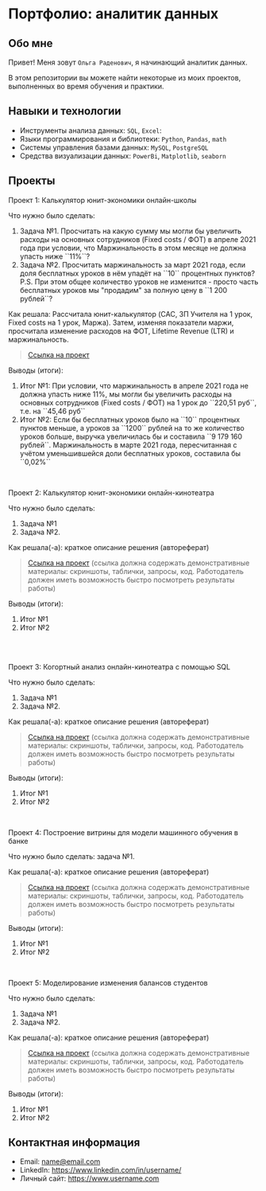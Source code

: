 # Портфолио: аналитик данных

## Обо мне 

Привет! Меня зовут ``Ольга Раденович``, я начинающий аналитик данных. 

В этом репозитории вы можете найти некоторые из моих проектов, выполненных во время обучения и практики.
<br>

## Навыки и технологии
- Инструменты анализа данных: ``SQL``, ``Excel``: 
- Языки программирования и библиотеки: ``Python``, ``Pandas``, ``math`` 
- Системы управления базами данных: ``MySQL``, ``PostgreSQL``
- Средства визуализации данных: ``PowerBi``, ``Matplotlib``, ``seaborn``



## Проекты
<p> Проект 1: Калькулятор юнит-экономики онлайн-школы</p>
<p>Что нужно было сделать:<p>
<ol>
  <li>Задача №1. Просчитать на какую сумму мы могли бы увеличить расходы на основных сотрудников (Fixed costs / ФОТ) в апреле 2021 года при условии, что Маржинальность в этом месяце не должна упасть ниже ``11%``?</li>
  <li>Задача №2. Просчитать маржинальность за март 2021 года, если доля бесплатных уроков в нём упадёт на ``10`` процентных пунктов? P.S. При этом общее количество уроков не изменится - просто часть бесплатных уроков мы "продадим" за полную цену в ``1 200 рублей``? </li>
</ol>

<p>Как решала: Рассчитала юнит-калькулятор (CAC, ЗП Учителя на 1 урок, Fixed costs на 1 урок, Маржа). Затем, изменяя показатели маржи, просчитала изменение расходов на ФОТ, Lifetime Revenue (LTR) и маржинальность.<p>


> <a href="https://github.com/olgaradenovich/my-portfolio/blob/main/%D0%9F%D1%80%D0%BE%D0%B5%D0%BA%D1%82_1.xlsx">Ссылка на проект</a>

<p>Выводы (итоги):<p>
<ol>
  <li>Итог №1: При условии, что маржинальность в апреле 2021 года не должна упасть ниже 11%, мы могли бы увеличить расходы на основных сотрудников (Fixed costs / ФОТ) на 1 урок до ``220,51 руб``, т.е. на ``45,46 руб``</li>
  <li>Итог №2: Если бы бесплатных уроков было на ``10`` процентных пунктов меньше, а уроков за ``1200`` рублей на то же количество уроков больше, выручка увеличилась бы и составила ``9 179 160 рублей``. Маржинальность в марте 2021 года, пересчитанная с учётом уменьшившейся доли бесплатных уроков, составила бы ``0,02%`` </li>
</ol>
<br> 

<p> Проект 2: Калькулятор юнит-экономики онлайн-кинотеатра</p>
<p>Что нужно было сделать:<p>
<ol>
  <li>Задача №1</li>
  <li>Задача №2.</li>
</ol>

<p>Как решала(-а): краткое описание решения (автореферат)<p>

> <a href="https://drive.google.com/drive/folders/11HcEeqniyrCMjuwHZ0GLysX0A2SEv-_x">Ссылка на проект</a>
 (ссылка должна содержать демонстративные материалы: скриншоты, таблички, запросы, код. Работодатель должен иметь возможность быстро посмотреть результаты работы)
 
<p>Выводы (итоги):<p>
<ol>
  <li>Итог №1</li>
  <li>Итог №2</li>
</ol>
<br> 

<br> 
<p> Проект 3: Когортный анализ онлайн-кинотеатра с помощью SQL</p>
<p>Что нужно было сделать:<p>
<ol>
  <li>Задача №1</li>
  <li>Задача №2.</li>
</ol>

<p>Как решала(-а): краткое описание решения (автореферат)<p>
  
> <a href="https://drive.google.com/drive/folders/1wdD-mfSeIsHWgrMLJz8Tv_ClAuP_EAOQ?usp=sharing">Ссылка на проект</a>
(ссылка должна содержать демонстративные материалы: скриншоты, таблички, запросы, код. Работодатель должен иметь возможность быстро посмотреть результаты работы)

  <p>Выводы (итоги):<p>
<ol>
  <li>Итог №1</li>
  <li>Итог №2</li>
</ol>

<br> 
<p>Проект 4: Построение витрины для модели машинного обучения в банке </p> 
<p>Что нужно было сделать: задача №1.<p>
  
<p>Как решала(-а): краткое описание решения (автореферат)<p>

> <a href="https://drive.google.com/drive/folders/1QOk5AAh6x7jK_yHgfKI2sUFYR7AWUi5u">Ссылка на проект</a>
(ссылка должна содержать демонстративные материалы: скриншоты, таблички, запросы, код. Работодатель должен иметь возможность быстро посмотреть результаты работы)
  
 <p>Выводы (итоги):<p>
<ol>
  <li>Итог №1</li>
  <li>Итог №2</li>
</ol>
<br> 


<p>Проект 5: Моделирование изменения балансов студентов</p> 
<p>Что нужно было сделать:<p>
<ol>
  <li>Задача №1</li>
  <li>Задача №2.</li>
</ol>

<p>Как решала(-а): краткое описание решения (автореферат)<p>

> <a href="https://github.com/Skyproportfolio/data-analytics-5month/blob/main/Проект%205.xlsx">Ссылка на проект</a>
(ссылка должна содержать демонстративные материалы: скриншоты, таблички, запросы, код. Работодатель должен иметь возможность быстро посмотреть результаты работы)
 
 <p>Выводы (итоги):<p>
<ol>
  <li>Итог №1</li>
  <li>Итог №2</li>
</ol>

## Контактная информация
- Email: name@email.com
- LinkedIn: https://www.linkedin.com/in/username/
- Личный сайт: https://www.username.com

